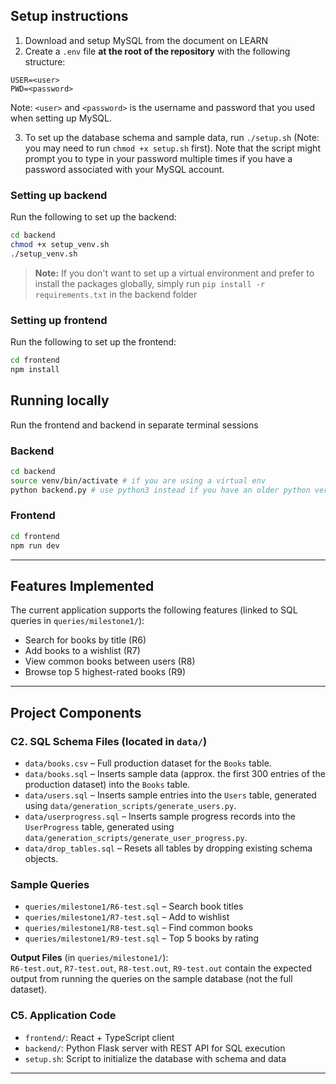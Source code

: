 ## Setup instructions

1. Download and setup MySQL from the document on LEARN
2. Create a `.env` file **at the root of the repository** with the following structure:

```
USER=<user>
PWD=<password>
```

Note: `<user>` and `<password>` is the username and password that you used when setting up MySQL.

3. To set up the database schema and sample data, run `./setup.sh` (Note: you may need to run `chmod +x setup.sh` first). Note that the script might prompt you to type in your password multiple times if you have a password associated with your MySQL account. 

### Setting up backend
Run the following to set up the backend:
```bash
cd backend
chmod +x setup_venv.sh
./setup_venv.sh
```
> **Note:** If you don't want to set up a virtual environment and prefer to install the packages globally, simply run `pip install -r requirements.txt` in the backend folder


### Setting up frontend
Run the following to set up the frontend:
```bash
cd frontend
npm install
```

## Running locally

Run the frontend and backend in separate terminal sessions

### Backend
```bash
cd backend
source venv/bin/activate # if you are using a virtual env
python backend.py # use python3 instead if you have an older python version installed
```


### Frontend

```bash
cd frontend
npm run dev
```


---

## Features Implemented

The current application supports the following features (linked to SQL queries in `queries/milestone1/`):

- Search for books by title (R6)  
- Add books to a wishlist (R7)  
- View common books between users (R8)  
- Browse top 5 highest-rated books (R9)  

---

## Project Components

### C2. SQL Schema Files (located in `data/`)  
- `data/books.csv` – Full production dataset for the `Books` table.  
- `data/books.sql` – Inserts sample data (approx. the first 300 entries of the production dataset) into the `Books` table.  
- `data/users.sql` – Inserts sample entries into the `Users` table, generated using `data/generation_scripts/generate_users.py`.  
- `data/userprogress.sql` – Inserts sample progress records into the `UserProgress` table, generated using `data/generation_scripts/generate_user_progress.py`.  
- `data/drop_tables.sql` – Resets all tables by dropping existing schema objects.

### Sample Queries   
- `queries/milestone1/R6-test.sql` – Search book titles  
- `queries/milestone1/R7-test.sql` – Add to wishlist  
- `queries/milestone1/R8-test.sql` – Find common books  
- `queries/milestone1/R9-test.sql` – Top 5 books by rating  

**Output Files** (in `queries/milestone1/`):  
`R6-test.out`, `R7-test.out`, `R8-test.out`, `R9-test.out` contain the expected output from running the queries on the sample database (not the full dataset).

### C5. Application Code  
- `frontend/`: React + TypeScript client  
- `backend/`: Python Flask server with REST API for SQL execution  
- `setup.sh`: Script to initialize the database with schema and data  

---

